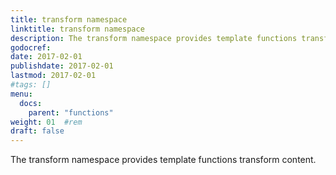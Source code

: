 ```yaml
---
title: transform namespace
linktitle: transform namespace
description: The transform namespace provides template functions transform content.
godocref:
date: 2017-02-01
publishdate: 2017-02-01
lastmod: 2017-02-01
#tags: []
menu:
  docs:
    parent: "functions"
weight: 01	#rem
draft: false
---
```


The transform namespace provides template functions transform content.
